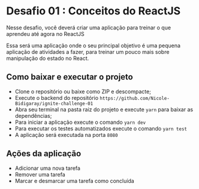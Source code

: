 # Desafio 01 : Conceitos do ReactJS

Nesse desafio, você deverá criar uma aplicação para treinar o que aprendeu até agora no ReactJS

Essa será uma aplicação onde o seu principal objetivo é uma pequena aplicação de atividades a fazer, para treinar um pouco mais sobre manipulação do estado no React.

## Como baixar e executar o projeto

 - Clone o repositório ou baixe como ZIP e descompacte;
 - Execute o backend do repositório `https://github.com/Nicole-Bidigaray/ignite-challenge-01`
 - Abra seu terminal na pasta raiz do projeto e execute `yarn` para baixar as dependências;
 - Para iniciar a aplicação execute o comando  `yarn dev`
 - Para executar os testes automatizados execute o comando  `yarn test`
 - A aplicação será executada na porta `8080`
 
## Ações da aplicação
 - Adicionar uma nova tarefa
 - Remover uma tarefa
 - Marcar e desmarcar uma tarefa como concluída